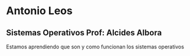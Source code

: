 # Antonio Leos

## Sistemas Operativos Prof: Alcides Albora
Estamos aprendiendo que son y como funcionan los sistemas operativos


